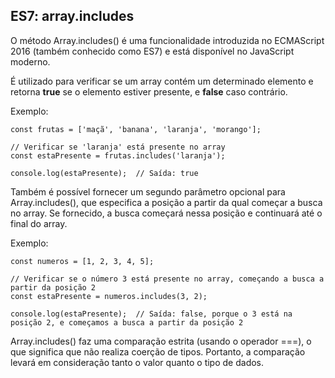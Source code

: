 ## ES7: array.includes

O método Array.includes() é uma funcionalidade introduzida no ECMAScript 2016 (também conhecido como ES7) e está disponível no JavaScript moderno.

É utilizado para verificar se um array contém um determinado elemento e retorna **true** se o elemento estiver presente, e **false** caso contrário.

Exemplo:
```
const frutas = ['maçã', 'banana', 'laranja', 'morango'];

// Verificar se 'laranja' está presente no array
const estaPresente = frutas.includes('laranja');

console.log(estaPresente);  // Saída: true
```

Também é possível fornecer um segundo parâmetro opcional para Array.includes(), que especifica a posição a partir da qual começar a busca no array. 
Se fornecido, a busca começará nessa posição e continuará até o final do array. 

Exemplo:
```
const numeros = [1, 2, 3, 4, 5];

// Verificar se o número 3 está presente no array, começando a busca a partir da posição 2
const estaPresente = numeros.includes(3, 2);

console.log(estaPresente);  // Saída: false, porque o 3 está na posição 2, e começamos a busca a partir da posição 2
```

Array.includes() faz uma comparação estrita (usando o operador ===), o que significa que não realiza coerção de tipos. Portanto, a comparação levará em consideração tanto o valor quanto o tipo de dados.
